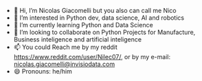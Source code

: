 - 👋 Hi, I’m Nicolas Giacomelli but you also can call me Nico
- 👀 I’m interested in Python dev, data science, AI and robotics
- 🌱 I’m currently learning Python and Data Science
- 💞️ I’m looking to collaborate on Python Projects for Manufacture, Business inteligence and artificial inteligence
- 📫 You could Reach me by my reddit https://www.reddit.com/user/Nilec07/, or by my e-mail: nicolas.giacomelli@invisiodata.com
- 😄 Pronouns: he/him

<!---
Nicolas-Giacomelli is a ✨ special ✨ repository because its `README.md` (this file) appears on your GitHub profile.
You can click the Preview link to take a look at your changes.
--->
